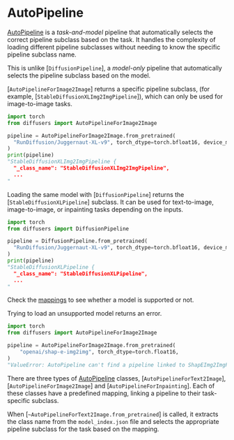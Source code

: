 <!--Copyright 2025 The HuggingFace Team. All rights reserved.

Licensed under the Apache License, Version 2.0 (the "License"); you may not use this file except in compliance with
the License. You may obtain a copy of the License at

http://www.apache.org/licenses/LICENSE-2.0

Unless required by applicable law or agreed to in writing, software distributed under the License is distributed on
an "AS IS" BASIS, WITHOUT WARRANTIES OR CONDITIONS OF ANY KIND, either express or implied. See the License for the
specific language governing permissions and limitations under the License.
-->

# AutoPipeline

[AutoPipeline](../api/models/auto_model) is a *task-and-model* pipeline that automatically selects the correct pipeline subclass based on the task. It handles the complexity of loading different pipeline subclasses without needing to know the specific pipeline subclass name.

This is unlike [`DiffusionPipeline`], a *model-only* pipeline that automatically selects the pipeline subclass based on the model.

[`AutoPipelineForImage2Image`] returns a specific pipeline subclass, (for example, [`StableDiffusionXLImg2ImgPipeline`]), which can only be used for image-to-image tasks.

```py
import torch
from diffusers import AutoPipelineForImage2Image

pipeline = AutoPipelineForImage2Image.from_pretrained(
  "RunDiffusion/Juggernaut-XL-v9", torch_dtype=torch.bfloat16, device_map="cuda",
)
print(pipeline)
"StableDiffusionXLImg2ImgPipeline {
  "_class_name": "StableDiffusionXLImg2ImgPipeline",
  ...
"
```

Loading the same model with [`DiffusionPipeline`] returns the [`StableDiffusionXLPipeline`] subclass. It can be used for text-to-image, image-to-image, or inpainting tasks depending on the inputs.

```py
import torch
from diffusers import DiffusionPipeline

pipeline = DiffusionPipeline.from_pretrained(
  "RunDiffusion/Juggernaut-XL-v9", torch_dtype=torch.bfloat16, device_map="cuda",
)
print(pipeline)
"StableDiffusionXLPipeline {
  "_class_name": "StableDiffusionXLPipeline",
  ...
"
```

Check the [mappings](https://github.com/huggingface/diffusers/blob/130fd8df54f24ffb006d84787b598d8adc899f23/src/diffusers/pipelines/auto_pipeline.py#L114) to see whether a model is supported or not.

Trying to load an unsupported model returns an error.

```py
import torch
from diffusers import AutoPipelineForImage2Image

pipeline = AutoPipelineForImage2Image.from_pretrained(
    "openai/shap-e-img2img", torch_dtype=torch.float16,
)
"ValueError: AutoPipeline can't find a pipeline linked to ShapEImg2ImgPipeline for None"
```

There are three types of [AutoPipeline](../api/models/auto_model) classes, [`AutoPipelineForText2Image`], [`AutoPipelineForImage2Image`] and [`AutoPipelineForInpainting`]. Each of these classes have a predefined mapping, linking a pipeline to their task-specific subclass.

When [`~AutoPipelineForText2Image.from_pretrained`] is called, it extracts the class name from the `model_index.json` file and selects the appropriate pipeline subclass for the task based on the mapping.